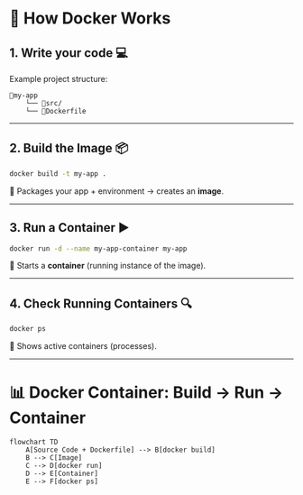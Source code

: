 # 🐳 How Docker Works

## 1. Write your code 💻
Example project structure:
```
📂my-app
    └── 📂src/
    └── 🐳Dockerfile
```

---

## 2. Build the Image 📦
```bash
docker build -t my-app .
```
🔹 Packages your app + environment → creates an **image**.

---

## 3. Run a Container ▶️
```bash
docker run -d --name my-app-container my-app
```
🔹 Starts a **container** (running instance of the image).

---

## 4. Check Running Containers 🔍
```bash
docker ps
```
🔹 Shows active containers (processes).

---

# 📊 Docker Container: Build → Run → Container

```mermaid
flowchart TD
    A[Source Code + Dockerfile] --> B[docker build]
    B --> C[Image]
    C --> D[docker run]
    D --> E[Container]
    E --> F[docker ps]
```
